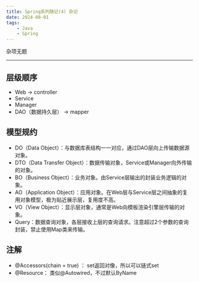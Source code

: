```yaml
---
title: Spring系列随记(4) 杂记
date: 2024-08-01
tags:
    - Java
    - Spring
---
```


杂项无题

---

## 层级顺序

- Web -> controller
- Service
- Manager
- DAO（数据持久层） -> mapper

## 模型规约
    
- DO（Data Object）：与数据库表结构一一对应，通过DAO层向上传输数据源对象。
- DTO（Data Transfer Object）：数据传输对象，Service或Manager向外传输的对象。
- BO（Business Object）：业务对象。由Service层输出的封装业务逻辑的对象。
- AO（Application Object）：应用对象。在Web层与Service层之间抽象的复用对象模型，极为贴近展示层，复用度不高。
- VO（View Object）：显示层对象，通常是Web向模板渲染引擎层传输的对象。
- Query：数据查询对象，各层接收上层的查询请求。注意超过2个参数的查询封装，禁止使用Map类来传输。

## 注解

- @Accessors(chain = true) ： set返回对像，所以可以链式set
- @Resource： 类似@Autowired，不过默认ByName